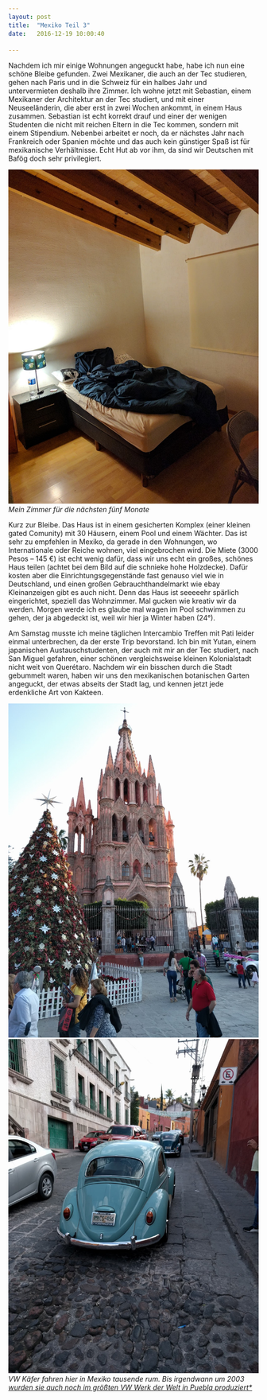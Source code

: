 ```yaml
---
layout: post
title:  "Mexiko Teil 3"
date:   2016-12-19 10:00:40

---
```


Nachdem ich mir einige Wohnungen angeguckt habe, habe ich nun eine schöne Bleibe gefunden. Zwei Mexikaner, die auch an der Tec studieren, gehen nach Paris und in die Schweiz für ein halbes Jahr und untervermieten deshalb ihre Zimmer. Ich wohne jetzt mit Sebastian, einem Mexikaner der Architektur an der Tec studiert, und mit einer Neuseeländerin, die aber erst in zwei Wochen ankommt, in einem Haus zusammen. Sebastian ist echt korrekt drauf und einer der wenigen Studenten die nicht mit reichen Eltern in die Tec kommen, sondern mit einem Stipendium. Nebenbei arbeitet er noch, da er nächstes Jahr nach Frankreich oder Spanien möchte und das auch kein günstiger Spaß ist für mexikanische Verhältnisse. Echt Hut ab vor ihm, da sind wir Deutschen mit Bafög doch sehr privilegiert.

![Mein Zimmer](/assets/img/content/Mexico-2016-12-19/IMG_20161218_235146.jpg)
*Mein Zimmer für die nächsten fünf Monate*

Kurz zur Bleibe. Das Haus ist in einem gesicherten Komplex (einer kleinen gated Comunity) mit 30 Häusern, einem Pool und einem Wächter. Das ist sehr zu empfehlen in Mexiko, da gerade in den Wohnungen, wo Internationale oder Reiche wohnen, viel eingebrochen wird. Die Miete (3000 Pesos – 145 €) ist echt wenig dafür, dass wir uns echt ein großes, schönes Haus teilen (achtet bei dem Bild auf die schnieke hohe Holzdecke). Dafür kosten aber die Einrichtungsgegenstände fast genauso viel wie in Deutschland, und einen großen Gebrauchthandelmarkt wie ebay Kleinanzeigen gibt es auch nicht. Denn das Haus ist seeeeehr spärlich eingerichtet, speziell das Wohnzimmer. Mal gucken wie kreativ wir da werden. Morgen werde ich es glaube mal wagen im Pool schwimmen zu gehen, der ja abgedeckt ist, weil wir hier ja Winter haben (24°).

Am Samstag musste ich meine täglichen Intercambio Treffen mit Pati leider einmal unterbrechen, da der erste Trip bevorstand. Ich bin mit Yutan, einem japanischen Austauschstudenten, der auch mit mir an der Tec studiert, nach San Miguel gefahren, einer schönen vergleichsweise kleinen Kolonialstadt nicht weit von Querétaro. Nachdem wir ein bisschen durch die Stadt gebummelt waren, haben wir uns den mexikanischen botanischen Garten angeguckt, der etwas abseits der Stadt lag, und kennen jetzt jede erdenkliche Art von Kakteen.

![San Miguel](/assets/img/content/Mexico-2016-12-19/IMG_20161217_172751.jpg)
![VW Käfer](/assets/img/content/Mexico-2016-12-19/IMG_20161217_142622.jpg)
*VW Käfer fahren hier in Mexiko tausende rum. Bis irgendwann um 2003 [wurden sie auch noch im größten VW Werk der Welt in Puebla produziert*](https://en.wikipedia.org/wiki/Volkswagen_Beetle_in_Mexico)*
